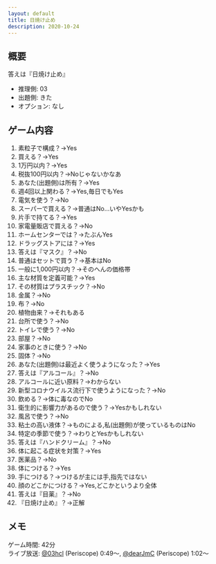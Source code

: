 ```yaml
---
layout: default
title: 日焼け止め
description: 2020-10-24
---
```


## 概要

答えは『日焼け止め』

- 推理側: 03
- 出題側: きた
- オプション: なし

## ゲーム内容

1. 素粒子で構成？→Yes
2. 買える？→Yes
3. 1万円以内？→Yes
4. 税抜100円以内？→Noじゃないかなあ
5. あなた(出題側)は所有？→Yes
6. 週4回以上関わる？→Yes,毎日でもYes
7. 電気を使う？→No
8. スーパーで買える？→普通はNo…いやYesかも
9. 片手で持てる？→Yes
10. 家電量販店で買える？→No
11. ホームセンターでは？→たぶんYes
12. ドラッグストアには？→Yes
13. 答えは『マスク』？→No
14. 普通はセットで買う？→基本はNo
15. 一般に1,000円以内？→そのへんの価格帯
16. 主な材質を定義可能？→Yes
17. その材質はプラスチック？→No
18. 金属？→No
19. 布？→No
20. 植物由来？→それもある
21. 台所で使う？→No
22. トイレで使う？→No
23. 部屋？→No
24. 家事のときに使う？→No
25. 固体？→No
26. あなた(出題側)は最近よく使うようになった？→Yes
27. 答えは『アルコール』？→No
28. アルコールに近い原料？→わからない
29. 新型コロナウイルス流行下で使うようになった？→No
30. 飲める？→体に毒なのでNo
31. 衛生的に影響力があるので使う？→Yesかもしれない
32. 風呂で使う？→No
33. 粘土の高い液体？→ものによる,私(出題側)が使っているものはNo
34. 特定の季節で使う？→わりとYesかもしれない
35. 答えは『ハンドクリーム』？→No
36. 体に起こる症状を対策？→Yes
37. 医薬品？→No
38. 体につける？→Yes
39. 手につける？→つけるが主には手,指先ではない
40. 顔のどこかにつける？→Yes,どこかというより全体
41. 答えは『目薬』？→No
42. 『日焼け止め』？→正解

## メモ

ゲーム時間: 42分  
ライブ放送: [@03hcl](https://www.periscope.tv/03hcl/1LyxBanadAEJN?t=49s) (Periscope) 0:49～, [@dearJmC](https://www.pscp.tv/dearJmC/1ynKOqyqZqvJR?t=1m2s) (Periscope) 1:02～
